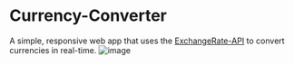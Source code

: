 # Currency-Converter
A simple, responsive web app that uses the [ExchangeRate-API](https://www.exchangerate-api.com/) to convert currencies in real-time.
![image](https://github.com/user-attachments/assets/74777cb4-b507-41e1-b4a3-f6400995f866)
